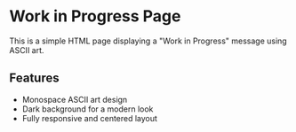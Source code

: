 # Work in Progress Page

This is a simple HTML page displaying a "Work in Progress" message using ASCII art.

## Features
- Monospace ASCII art design
- Dark background for a modern look
- Fully responsive and centered layout